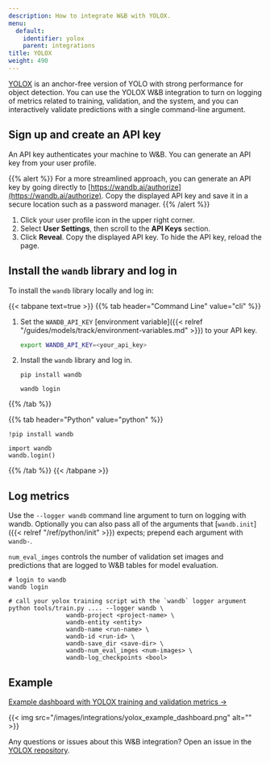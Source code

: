 ```yaml
---
description: How to integrate W&B with YOLOX.
menu:
  default:
    identifier: yolox
    parent: integrations
title: YOLOX
weight: 490
---
```


[YOLOX](https://github.com/Megvii-BaseDetection/YOLOX) is an anchor-free version of YOLO with strong performance for object detection. You can use the YOLOX W&B integration to turn on logging of metrics related to training, validation, and the system, and you can interactively validate predictions with a single command-line argument.

## Sign up and create an API key

An API key authenticates your machine to W&B. You can generate an API key from your user profile.

{{% alert %}}
For a more streamlined approach, you can generate an API key by going directly to [https://wandb.ai/authorize](https://wandb.ai/authorize). Copy the displayed API key and save it in a secure location such as a password manager.
{{% /alert %}}

1. Click your user profile icon in the upper right corner.
1. Select **User Settings**, then scroll to the **API Keys** section.
1. Click **Reveal**. Copy the displayed API key. To hide the API key, reload the page.

## Install the `wandb` library and log in

To install the `wandb` library locally and log in:

{{< tabpane text=true >}}
{{% tab header="Command Line" value="cli" %}}

1. Set the `WANDB_API_KEY` [environment variable]({{< relref "/guides/models/track/environment-variables.md" >}}) to your API key.

    ```bash
    export WANDB_API_KEY=<your_api_key>
    ```

1. Install the `wandb` library and log in.



    ```shell
    pip install wandb

    wandb login
    ```

{{% /tab %}}

{{% tab header="Python" value="python" %}}

```notebook
!pip install wandb

import wandb
wandb.login()
```

{{% /tab %}}
{{< /tabpane >}}

## Log metrics

Use the `--logger wandb` command line argument to turn on logging with wandb. Optionally you can also pass all of the arguments that [`wandb.init`]({{< relref "/ref/python/init" >}}) expects; prepend each argument with `wandb-`.

`num_eval_imges` controls the number of validation set images and predictions that are  logged to W&B tables for model evaluation.

```shell
# login to wandb
wandb login

# call your yolox training script with the `wandb` logger argument
python tools/train.py .... --logger wandb \
                wandb-project <project-name> \
                wandb-entity <entity>
                wandb-name <run-name> \
                wandb-id <run-id> \
                wandb-save_dir <save-dir> \
                wandb-num_eval_imges <num-images> \
                wandb-log_checkpoints <bool>
```

## Example

[Example dashboard with YOLOX training and validation metrics ->](https://wandb.ai/manan-goel/yolox-nano/runs/3pzfeom)

{{< img src="/images/integrations/yolox_example_dashboard.png" alt="" >}}

Any questions or issues about this W&B integration? Open an issue in the [YOLOX repository](https://github.com/Megvii-BaseDetection/YOLOX).